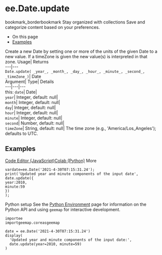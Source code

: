  
#  ee.Date.update 
bookmark_borderbookmark Stay organized with collections  Save and categorize content based on your preferences.
  * On this page
  * [Examples](https://developers.google.com/earth-engine/apidocs/ee-date-update#examples)


Create a new Date by setting one or more of the units of the given Date to a new value. If a timeZone is given the new value(s) is interpreted in that zone. 
Usage| Returns  
---|---  
`Date.update( _year_, _month_, _day_, _hour_, _minute_, _second_, _timeZone_)`| Date  
Argument| Type| Details  
---|---|---  
this: `date`| Date|   
`year`| Integer, default: null|   
`month`| Integer, default: null|   
`day`| Integer, default: null|   
`hour`| Integer, default: null|   
`minute`| Integer, default: null|   
`second`| Number, default: null|   
`timeZone`| String, default: null| The time zone (e.g., 'America/Los_Angeles'); defaults to UTC.  
## Examples
[Code Editor (JavaScript)](https://developers.google.com/earth-engine/apidocs/ee-date-update#code-editor-javascript-sample)[Colab (Python)](https://developers.google.com/earth-engine/apidocs/ee-date-update#colab-python-sample) More
```
vardate=ee.Date('2021-4-30T07:15:31.24');
print('Updated year and minute components of the input date',
date.update({
year:2010,
minute:59
})
);
```
Python setup
See the [ Python Environment](https://developers.google.com/earth-engine/guides/python_install) page for information on the Python API and using `geemap` for interactive development.
```
importee
importgeemap.coreasgeemap
```
```
date = ee.Date('2021-4-30T07:15:31.24')
display(
  'Updated year and minute components of the input date:',
  date.update(year=2010, minute=59)
)
```

